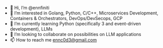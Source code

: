 - 👋 Hi, I’m @ennfiniti
- 👀 I’m interested in Golang, Python, C/C++, Microservices Development, Containers & Orchestrators, DevOps/DevSecops, GCP
- 🌱 I’m currently learning Python (specifically 3 and event-driven development), LLMs
- 💞️ I’m looking to collaborate on possibilities on LLM applications
- 📫 How to reach me ennc0d3@gmail.com

<!---
ennfiniti/ennfiniti is a ✨ special ✨ repository because its `README.md` (this file) appears on your GitHub profile.
You can click the Preview link to take a look at your changes.
--->
